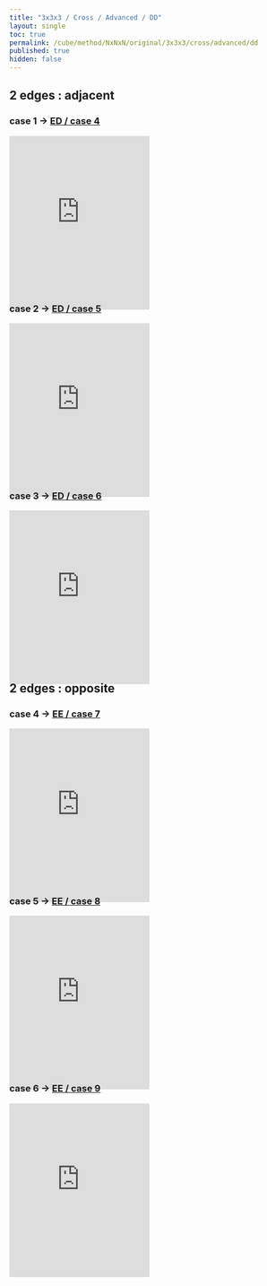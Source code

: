 ```yaml
---
title: "3x3x3 / Cross / Advanced / DD"
layout: single
toc: true
permalink: /cube/method/NxNxN/original/3x3x3/cross/advanced/dd
published: true
hidden: false
---
```


<head>
  <base target="_blank">
  <style>
    .iframe-wrapper {
      overflow      : hidden;
      margin-bottom : -35px;
    }
    iframe {
      width         : 250px;
      height        : 330px;
      margin-top    : -20px;
      border        : none;
    }
  </style>
</head>



## 2 edges : adjacent

### case 1 -> [ED / case 4](/cube/method/NxNxN/original/3x3x3/cross/advanced/ed#case-4)

<div class="iframe-wrapper">
  <iframe
    scrolling="no"
    src="https://ruwix.com/widget/3d/?alg=R%20y'%20R%20F&colored=U%20FD%20RD&setupmoves=y&hover=9&speed=500&flags=canvas"
  ></iframe>
</div>

### case 2 -> [ED / case 5](/cube/method/NxNxN/original/3x3x3/cross/advanced/ed#case-5)

<div class="iframe-wrapper">
  <iframe
    scrolling="no"
    src="https://ruwix.com/widget/3d/?alg=R%20y'%20R%20D%20F&colored=U%20FD%20BD&setupmoves=y&hover=9&speed=500&flags=canvas"
  ></iframe>
</div>

### case 3 -> [ED / case 6](/cube/method/NxNxN/original/3x3x3/cross/advanced/ed#case-6)

<div class="iframe-wrapper">
  <iframe
    scrolling="no"
    src="https://ruwix.com/widget/3d/?alg=R%20y'%20R%20D2%20F&colored=U%20FD%20LD&setupmoves=y&hover=9&speed=500&flags=canvas"
  ></iframe>
</div>



## 2 edges : opposite

### case 4 -> [EE / case 7](/cube/method/NxNxN/original/3x3x3/cross/advanced/ee#case-7)

<div class="iframe-wrapper">
  <iframe
    scrolling="no"
    src="https://ruwix.com/widget/3d/?alg=F'%20B%20R'%20D'%20R2'&colored=U%20FD%20RD&hover=9&speed=500&flags=canvas"
  ></iframe>
</div>

### case 5 -> [EE / case 8](/cube/method/NxNxN/original/3x3x3/cross/advanced/ee#case-8)

<div class="iframe-wrapper">
  <iframe
    scrolling="no"
    src="https://ruwix.com/widget/3d/?alg=F'%20B%20R'%20D2'%20R2'&colored=U%20LD%20RD&hover=9&speed=500&flags=canvas"
  ></iframe>
</div>

### case 6 -> [EE / case 9](/cube/method/NxNxN/original/3x3x3/cross/advanced/ee#case-9)

<div class="iframe-wrapper">
  <iframe
    scrolling="no"
    src="https://ruwix.com/widget/3d/?alg=F'%20B%20R'%20D%20R2'&colored=U%20RD%20BD&hover=9&speed=500&flags=canvas"
  ></iframe>
</div>
